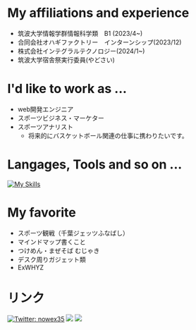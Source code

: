  # My affiliations and experience
- 筑波大学情報学群情報科学類　B1 (2023/4~)
- 合同会社オハギファクトリー　インターンシップ(2023/12)
- 株式会社インテグラルテクノロジー(2024/1~)
- 筑波大学宿舎祭実行委員(やどさい)


# I'd like to work as ...
- web開発エンジニア
- スポーツビジネス・マーケター
- スポーツアナリスト
  - 将来的にバスケットボール関連の仕事に携わりたいです。


# Langages, Tools and so on ...
[![My Skills](https://skillicons.dev/icons?i=ruby,rails,cs,python,mojo,js,html,css,visualstudio,vscode,git&perline=6)](https://skillicons.dev)


# My favorite 
- スポーツ観戦（千葉ジェッツふなばし）
- マインドマップ書くこと
- つけめん・まぜそば むじゃき
- デスク周りガジェット類
- ExWHYZ
  
# リンク
[![Twitter: nowex35](https://img.shields.io/twitter/follow/nowex35?style=social)](https://twitter.com/nowex35)
<a href="https://qiita.com/nowex35" target="_blank"><img src="https://img.shields.io/badge/-Qiita-55C500.svg?logo=qiita&style=plastic"></a>
<a href="https://note.com/nowex35" target="_blank"><img src="https://img.shields.io/badge/-Note-gray?logo=gray&style=plastic"></a>


<!---
nowex35/nowex35 is a ✨ special ✨ repository because its `README.md` (this file) appears on your GitHub profile.
You can click the Preview link to take a look at your changes.
--->
